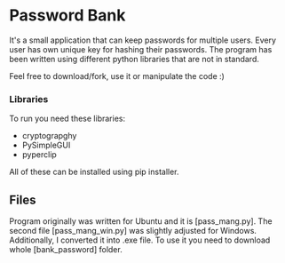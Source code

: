 
Password Bank
======


It's a small application that can keep passwords for multiple users.
Every user has own unique key for hashing their passwords.
The program has been written using different python libraries that are not in standard.


Feel free to download/fork, use it or manipulate the code :)

### Libraries

To run you need these libraries:
* cryptograpghy
* PySimpleGUI
* pyperclip

All of these can be installed using pip installer.


## Files

Program originally was written for Ubuntu and it is [pass_mang.py].
The second file [pass_mang_win.py] was slightly adjusted for Windows.
Additionally, I converted it into .exe file. To use it you need to download whole [bank_password] folder.